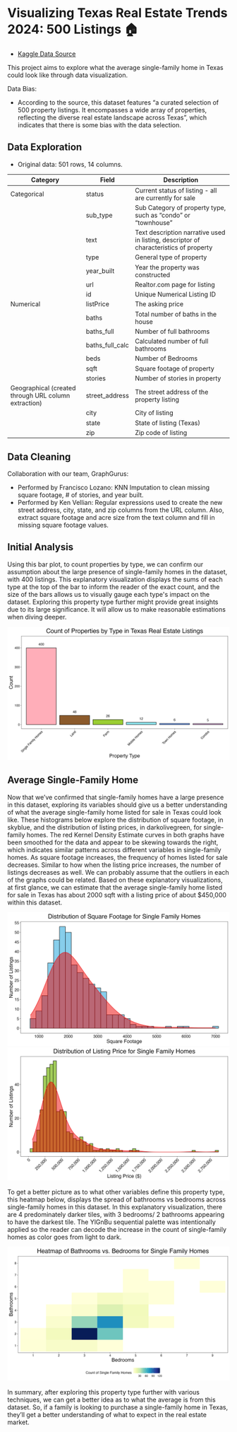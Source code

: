 # Visualizing Texas Real Estate Trends 2024: 500 Listings 🏠

- [Kaggle Data Source](https://www.kaggle.com/datasets/kanchana1990/texas-real-estate-trends-2024-500-listings/data)

This project aims to explore what the average single-family home in Texas could look like through data visualization.

Data Bias:
- According to the source, this dataset features “a curated selection of 500 property listings. It encompasses a wide array of properties, reflecting the diverse real estate landscape across Texas”, which indicates that there is some bias with the data selection.

## Data Exploration

- Original data: 501 rows, 14 columns.

| Category    | Field             | Description                                       |
|-------------|-------------------|---------------------------------------------------|
| Categorical | status            | Current status of listing - all are currently for sale |
|             | sub_type          | Sub Category of property type, such as “condo” or “townhouse” |
|             | text              | Text description narrative used in listing, descriptor of characteristics of property |
|             | type              | General type of property                          |
|             | year_built        | Year the property was constructed                 |
|             | url               | Realtor.com page for listing                      |
|             | id                | Unique Numerical Listing ID                       |
| Numerical   | listPrice         | The asking price                                  |
|             | baths             | Total number of baths in the house                |
|             | baths_full        | Number of full bathrooms                          |
|             | baths_full_calc   | Calculated number of full bathrooms               |
|             | beds              | Number of Bedrooms                                |
|             | sqft              | Square footage of property                        |
|             | stories           | Number of stories in property                     |
| Geographical (created through URL column extraction)| street_address    | The street address of the property listing        |
|             | city              | City of listing                                   |
|             | state             | State of listing (Texas)                          |
|             | zip               | Zip code of listing                               |

## Data Cleaning

Collaboration with our team, GraphGurus: 
- Performed by Francisco Lozano: KNN Imputation to clean missing square footage, # of stories, and year built.
- Performed by Ken Vellian: Regular expressions used to create the new street address, city, state, and zip columns from the URL column. Also, extract square footage and acre size from the text column and fill in missing square footage values.

## Initial Analysis

  Using this bar plot, to count properties by type, we can confirm our assumption about the large presence of single-family homes in the dataset, with 400 listings. This explanatory visualization displays the sums of each type at the top of the bar to inform the reader of the exact count, and the size of the bars allows us to visually gauge each type's impact on the dataset. Exploring this property type further might provide great insights due to its large significance. It will allow us to make reasonable estimations when diving deeper.


<img src="assets/img/count_bar_plot.png" alt="count_bar_plot">


## Average Single-Family Home
  Now that we’ve confirmed that single-family homes have a large presence in this dataset, exploring its variables should give us a better understanding of what the average single-family home listed for sale in Texas could look like.
  These histograms below explore the distribution of square footage, in skyblue, and the distribution of listing prices, in darkolivegreen, for single-family homes. The red Kernel Density Estimate curves in both graphs have been smoothed for the data and appear to be skewing towards the right, which indicates similar patterns across different variables in single-family homes. As square footage increases, the frequency of homes listed for sale decreases. Similar to how when the listing price increases, the number of listings decreases as well. We can probably assume that the outliers in each of the graphs could be related.
  Based on these explanatory visualizations, at first glance, we can estimate that the average single-family home listed for sale in Texas has about 2000 sqft with a listing price of about $450,000 within this dataset.

<img src="assets/img/sqft_dist.png" alt="sqft_dist">

<img src="assets/img/price_dist.png" alt="price_dist">


  To get a better picture as to what other variables define this property type, this heatmap below, displays the spread of bathrooms vs bedrooms across single-family homes in this dataset. In this explanatory visualization, there are 4 predominately darker tiles, with 3 bedrooms/ 2 bathrooms appearing to have the darkest tile. The YlGnBu sequential palette was intentionally applied so the reader can decode the increase in the count of single-family homes as color goes from light to dark.

<img src="assets/img/bed_vs_bath_heatmap.png" alt="bed_vs_bath_heatmap">


  In summary, after exploring this property type further with various techniques, we can get a better idea as to what the average is from this dataset. So, if a family is looking to purchase a single-family home in Texas, they’ll get a better understanding of what to expect in the real estate market.

